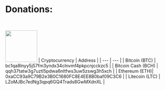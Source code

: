 # Donations:
<br />

<a href="https://github.com/K3V1991/Donate-To-Me/blob/main/Crypto_Donation_Addresses.txt" alt="PayPal"><img src="https://i.ibb.co/CHZQmGW/Crypto-450.png" width="100"></a>
| Cryptocurrency | Address |
| --- | --- |
| Bitcoin (BTC) | bc1qa8lnyy5j57fm3yndx34clnvmf4pkpcnjcckzc5 |
| Bitcoin Cash (BCH) | qqh37tatw3g7uztl5pdwa6nltfws3uw5zswg3h5xch |
| Ethereum (ETH)| 0xaCC93a9C79B2e3B0C1680FC8E4EE8B0baf09C3C6 |
| Litecoin (LTC) | LZoMJBc7edNg3qpq6GQ4Trads8GwMXdnXL |